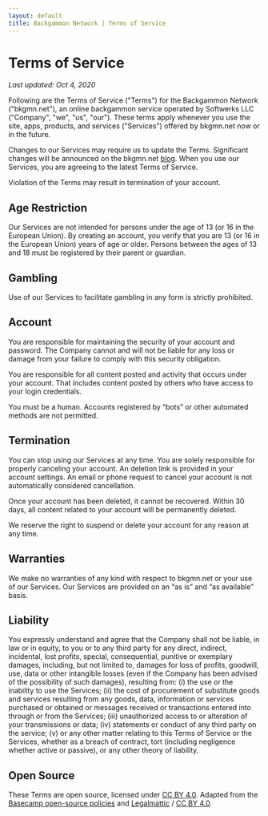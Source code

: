 ```yaml
---
layout: default
title: Backgammon Network | Terms of Service
---
```


# Terms of Service

*Last updated: Oct 4, 2020*

Following are the Terms of Service ("Terms") for the Backgammon Network ("bkgmn.net"), an online backgammon service operated by Softwerks LLC ("Company", "we", "us", "our"). These terms apply whenever you use the site, apps, products, and services ("Services") offered by bkgmn.net now or in the future.

Changes to our Services may require us to update the Terms. Significant changes will be announced on the bkgmn.net [blog](https://blog.bkgmn.net). When you use our Services, you are agreeing to the latest Terms of Service.

Violation of the Terms may result in termination of your account.

## Age Restriction
Our Services are not intended for persons under the age of 13 (or 16 in the European Union). By creating an account, you verify that you are 13 (or 16 in the European Union) years of age or older. Persons between the ages of 13 and 18 must be registered by their parent or guardian.

## Gambling
Use of our Services to facilitate gambling in any form is strictly prohibited.

## Account
You are responsible for maintaining the security of your account and password. The Company cannot and will not be liable for any loss or damage from your failure to comply with this security obligation.

You are responsible for all content posted and activity that occurs under your account. That includes content posted by others who have access to your login credentials.

You must be a human. Accounts registered by “bots” or other automated methods are not permitted.

## Termination
You can stop using our Services at any time. You are solely responsible for properly canceling your account. An deletion link is provided in your account settings. An email or phone request to cancel your account is not automatically considered cancellation.

Once your account has been deleted, it cannot be recovered. Within 30 days, all content related to your account will be permanently deleted.

We reserve the right to suspend or delete your account for any reason at any time.

## Warranties
We make no warranties of any kind with respect to bkgmn.net or your use of our Services. Our Services are provided on an “as is” and “as available” basis.

## Liability
You expressly understand and agree that the Company shall not be liable, in law or in equity, to you or to any third party for any direct, indirect, incidental, lost profits, special, consequential, punitive or exemplary damages, including, but not limited to, damages for loss of profits, goodwill, use, data or other intangible losses (even if the Company has been advised of the possibility of such damages), resulting from: (i) the use or the inability to use the Services; (ii) the cost of procurement of substitute goods and services resulting from any goods, data, information or services purchased or obtained or messages received or transactions entered into through or from the Services; (iii) unauthorized access to or alteration of your transmissions or data; (iv) statements or conduct of any third party on the service; (v) or any other matter relating to this Terms of Service or the Services, whether as a breach of contract, tort (including negligence whether active or passive), or any other theory of liability.

## Open Source
These Terms are open source, licensed under [CC BY 4.0](https://creativecommons.org/licenses/by/4.0/). Adapted from the [Basecamp open-source policies](https://github.com/basecamp/policies) and [Legalmattic](https://github.com/Automattic/legalmattic) / [CC BY 4.0](https://creativecommons.org/licenses/by/4.0/).
